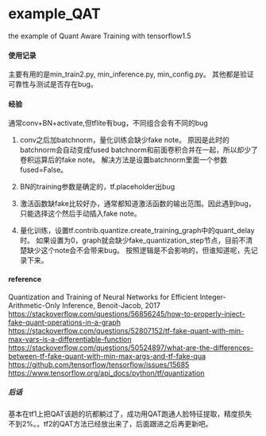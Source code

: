# example_QAT
the example of Quant Aware Training with tensorflow1.5

#### 使用记录
主要有用的是min_train2.py, min_inference.py, min_config.py。
其他都是验证可靠性与测试是否存在bug。

#### 经验
通常conv+BN+activate,但tflite有bug，不同组合会有不同的bug
1. conv之后加batchnorm，量化训练会缺少fake note。
原因是此时的batchnorm会自动变成fused batchnorm和前面卷积合并在一起，所以却少了卷积运算后的fake note。
解决方法是设置batchnorm里面一个参数fused=False。

2. BN的training参数是确定的，tf.placeholder出bug

3. 激活函数缺fake比较好办，通常都知道激活函数的输出范围。因此遇到bug，只能选择这个然后手动插入fake note。

4. 量化训练，设置tf.contrib.quantize.create_training_graph中的quant_delay时。
如果设置为0，graph就会缺少fake_quantization_step节点，目前不清楚缺少这个note会不会带来bug。
按照逻辑是不会影响的，但谁知道呢，先记录下来。

#### reference
Quantization and Training of Neural Networks for Efficient Integer-Arithmetic-Only Inference, Benoit-Jacob, 2017
https://stackoverflow.com/questions/56856245/how-to-properly-inject-fake-quant-operations-in-a-graph
https://stackoverflow.com/questions/52807152/tf-fake-quant-with-min-max-vars-is-a-differentiable-function
https://stackoverflow.com/questions/50524897/what-are-the-differences-between-tf-fake-quant-with-min-max-args-and-tf-fake-qua
https://github.com/tensorflow/tensorflow/issues/15685
https://www.tensorflow.org/api_docs/python/tf/quantization

##### 后话
基本在tf1上把QAT该趟的坑都躺过了，成功用QAT跑通人脸特征提取，精度损失不到2%。。tf2的QAT方法已经放出来了，后面跟进之后再更新吧。
